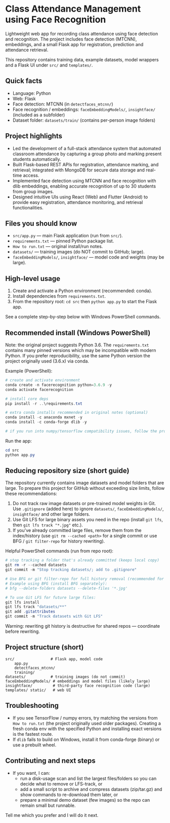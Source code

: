 # Class Attendance Management using Face Recognition

Lightweight web app for recording class attendance using face detection and recognition. The project includes face detection (MTCNN), embeddings, and a small Flask app for registration, prediction and attendance retrieval.

This repository contains training data, example datasets, model wrappers and a Flask UI under `src/` and `templates/`.

## Quick facts

- Language: Python
- Web: Flask
- Face detection: MTCNN (in `detectfaces_mtcnn/`)
- Face recognition / embeddings: `faceEmbeddingModels/`, `insightface/` (included as a subfolder)
- Dataset folder: `datasets/train/` (contains per-person image folders)

## Project highlights

- Led the development of a full-stack attendance system that automated classroom attendance by capturing a group photo and marking present students automatically.
- Built Flask-based REST APIs for registration, attendance marking, and retrieval; integrated with MongoDB for secure data storage and real-time access.
- Implemented face detection using MTCNN and face recognition with dlib embeddings, enabling accurate recognition of up to 30 students from group images.
- Designed intuitive UIs using React (Web) and Flutter (Android) to provide easy registration, attendance monitoring, and retrieval functionalities.

## Files you should know

- `src/app.py` — main Flask application (run from `src/`).
- `requirements.txt` — pinned Python package list.
- `How to run.txt` — original install/run notes.
- `datasets/` — training images (do NOT commit to GitHub; large).
- `faceEmbeddingModels/`, `insightface/` — model code and weights (may be large).

## High-level usage

1. Create and activate a Python environment (recommended: conda).
2. Install dependencies from `requirements.txt`.
3. From the repository root: `cd src` then `python app.py` to start the Flask app.

See a complete step-by-step below with Windows PowerShell commands.

## Recommended install (Windows PowerShell)

Note: the original project suggests Python 3.6. The `requirements.txt` contains many pinned versions which may be incompatible with modern Python. If you prefer reproducibility, use the same Python version the project originally used (3.6.x) via conda.

Example (PowerShell):

```powershell
# create and activate environment
conda create -n facerecognition python=3.6.9 -y
conda activate facerecognition

# install core deps
pip install -r ..\requirements.txt

# extra conda installs recommended in original notes (optional)
conda install -c anaconda mxnet -y
conda install -c conda-forge dlib -y

# if you run into numpy/tensorflow compatibility issues, follow the project's notes (How to run.txt)
```

Run the app:

```powershell
cd src
python app.py
```

## Reducing repository size (short guide)

The repository currently contains image datasets and model folders that are large. To prepare this project for GitHub without exceeding size limits, follow these recommendations:

1. Do not track raw image datasets or pre-trained model weights in Git. Use `.gitignore` (added here) to ignore `datasets/`, `faceEmbeddingModels/`, `insightface/` and other large folders.
2. Use Git LFS for large binary assets you need in the repo (install `git lfs`, then `git lfs track "*.jpg"` etc.).
3. If you've already committed large files, remove them from the index/history (use `git rm --cached <path>` for a single commit or use BFG / `git filter-repo` for history rewriting).

Helpful PowerShell commands (run from repo root):

```powershell
# stop tracking a folder that's already committed (keeps local copy)
git rm -r --cached datasets
git commit -m "Stop tracking datasets/; add to .gitignore"

# Use BFG or git filter-repo for full history removal (recommended for very large files)
# Example using BFG (install BFG separately):
# bfg --delete-folders datasets --delete-files '*.jpg'

# To use Git LFS for future large files:
git lfs install
git lfs track "datasets/**"
git add .gitattributes
git commit -m "Track datasets with Git LFS"
```

Warning: rewriting git history is destructive for shared repos — coordinate before rewriting.

## Project structure (short)

```
src/                # Flask app, model code
	app.py
	detectfaces_mtcnn/
	training/
datasets/           # training images (do not commit)
faceEmbeddingModels/ # embeddings and model files (likely large)
insightface/         # third-party face recognition code (large)
templates/ static/   # web UI
```

## Troubleshooting

- If you see TensorFlow / numpy errors, try matching the versions from `How to run.txt` (the project originally used older packages). Creating a fresh conda env with the specified Python and installing exact versions is the fastest route.
- If `dlib` fails to build on Windows, install it from conda-forge (binary) or use a prebuilt wheel.

## Contributing and next steps

- If you want, I can:
	- run a disk-usage scan and list the largest files/folders so you can decide what to remove or LFS-track, or
	- add a small script to archive and compress datasets (zip/tar.gz) and show commands to re-download them later, or
	- prepare a minimal demo dataset (few images) so the repo can remain small but runnable.

Tell me which you prefer and I will do it next.


